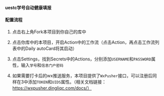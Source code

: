 #### uestc学号自动健康填报

#### 配置流程

1.  点击右上角Fork本项目到你自己的库中

2.  点击你库中的本项目，开启Action中的工作流（点击Action，再点击工作流列表中的Daily autoCard将其启动）

3.  点击Settings，找到Secrets中的Actions，分别添加`USERNAME`和`PASSWORD`属性，输入`学号`和`信息门户密码`

4. 如果需要打卡后的wx推送服务，本项目提供了`WxPusher`接口，可以注册后同样在3中添加`TOKEN`和`UIDS`属性。（相关文档链接：https://wxpusher.dingliqc.com/docs/）




